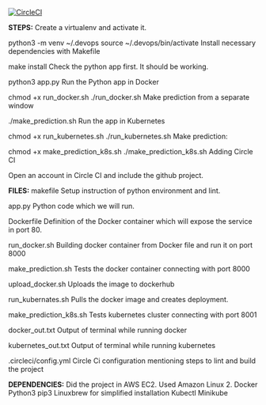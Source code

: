 [![CircleCI](https://circleci.com/gh/mosaddek082751/udacityML.svg?style=svg)](https://circleci.com/gh/mosaddek082751/udacityML)

**STEPS:**
Create a virtualenv and activate it.

python3 -m venv ~/.devops
source ~/.devops/bin/activate
Install necessary dependencies with Makefile

make install
Check the python app first. It should be working.

python3 app.py
Run the Python app in Docker

chmod +x run_docker.sh
./run_docker.sh
Make prediction from a separate window

./make_prediction.sh
Run the app in Kubernetes

chmod +x run_kubernetes.sh
./run_kubernetes.sh
Make prediction:

chmod +x make_prediction_k8s.sh
./make_prediction_k8s.sh
Adding Circle CI

Open an account in Circle CI and include the github project.

**FILES:**
makefile Setup instruction of python environment and lint.

app.py Python code which we will run.

Dockerfile Definition of the Docker container which will expose the service in port 80.

run_docker.sh Building docker container from Docker file and run it on port 8000

make_prediction.sh Tests the docker container connecting with port 8000

upload_docker.sh Uploads the image to dockerhub

run_kubernates.sh Pulls the docker image and creates deployment.

make_prediction_k8s.sh Tests kubernetes cluster connecting with port 8001

docker_out.txt Output of terminal while running docker

kubernetes_out.txt Output of terminal while running kubernetes

.circleci/config.yml Circle Ci configuration mentioning steps to lint and build the project

**DEPENDENCIES:**
Did the project in AWS EC2. Used Amazon Linux 2.
Docker
Python3
pip3
Linuxbrew for simplified installation
Kubectl
Minikube
